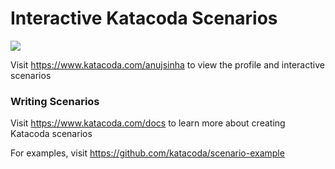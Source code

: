 # Interactive Katacoda Scenarios

[![](http://shields.katacoda.com/katacoda/anujsinha/count.svg)](https://www.katacoda.com/anujsinha "Get your profile on Katacoda.com")

Visit https://www.katacoda.com/anujsinha to view the profile and interactive scenarios

### Writing Scenarios
Visit https://www.katacoda.com/docs to learn more about creating Katacoda scenarios

For examples, visit https://github.com/katacoda/scenario-example
